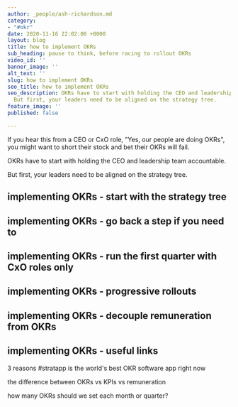 ```yaml
---
author: _people/ash-richardson.md
category:
- "#okr"
date: 2020-11-16 22:02:00 +0000
layout: blog
title: how to implement OKRs
sub_heading: pause to think, before racing to rollout OKRs
video_id: ''
banner_image: ''
alt_text: ''
slug: how to implement OKRs
seo_title: how to implement OKRs
seo_description: OKRs have to start with holding the CEO and leadership team accountable.
  But first, your leaders need to be aligned on the strategy tree.
feature_image: ''
published: false

---
```

If you hear this from a CEO or CxO role, "Yes, our people are doing OKRs", you might want to short their stock and bet their OKRs will fail.

OKRs have to start with holding the CEO and leadership team accountable.

But first, your leaders need to be aligned on the strategy tree.

## implementing OKRs - start with the strategy tree

## implementing OKRs - go back a step if you need to

## implementing OKRs - run the first quarter with CxO roles only

## implementing OKRs - progressive rollouts

## implementing OKRs - decouple remuneration from OKRs

## implementing OKRs - useful links

3 reasons #stratapp is the world's best OKR software app right now

the difference between OKRs vs KPIs vs remuneration

how many OKRs should we set each month or quarter?